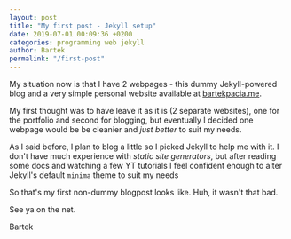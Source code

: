 ```yaml
---
layout: post
title: "My first post - Jekyll setup"
date: 2019-07-01 00:09:36 +0200
categories: programming web jekyll
author: Bartek
permalink: "/first-post"
---
```


My situation now is that I have 2 webpages - this dummy Jekyll-powered blog
and a very simple personal website available at [bartekpacia.me](bartekpacia.me).

My first thought was to have leave it as it is (2 separate websites), one for the portfolio and second
for blogging, but eventually I decided one webpage would be be cleanier and _just better_
to suit my needs.

As I said before, I plan to blog a little so I picked Jekyll to help me with it.
I don't have much experience with _static site generators_, but after reading some docs
and watching a few YT tutorials I feel confident enough to alter Jekyll's default `minima`
theme to suit my needs

So that's my first non-dummy blogpost looks like. Huh, it wasn't that bad.

See ya on the net.

Bartek
